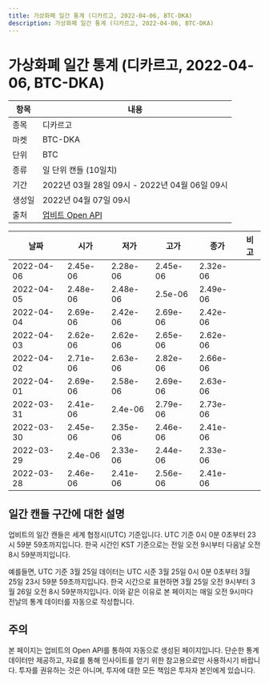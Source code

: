 ```yaml
---
title: 가상화폐 일간 통계 (디카르고, 2022-04-06, BTC-DKA)
description: 가상화폐 일간 통계 (디카르고, 2022-04-06, BTC-DKA)
---
```



가상화폐 일간 통계 (디카르고, 2022-04-06, BTC-DKA)
===

|항목|내용|
|--|--|
|종목|디카르고|
|마켓|BTC-DKA|
|단위|BTC|
|종류|일 단위 캔들 (10일치)|
|기간|2022년 03월 28일 09시 - 2022년 04월 06일 09시|
|생성일|2022년 04월 07일 09시|
|출처|[업비트 Open API](https://docs.upbit.com)|


|날짜|시가|저가|고가|종가|비고|
|--|--|--|--|--|--|
|2022-04-06|2.45e-06|2.28e-06|2.45e-06|2.32e-06|    |
|2022-04-05|2.48e-06|2.48e-06|2.5e-06|2.49e-06|    |
|2022-04-04|2.69e-06|2.42e-06|2.69e-06|2.42e-06|    |
|2022-04-03|2.62e-06|2.62e-06|2.65e-06|2.62e-06|    |
|2022-04-02|2.71e-06|2.63e-06|2.82e-06|2.66e-06|    |
|2022-04-01|2.69e-06|2.58e-06|2.69e-06|2.63e-06|    |
|2022-03-31|2.41e-06|2.4e-06|2.79e-06|2.73e-06|    |
|2022-03-30|2.45e-06|2.35e-06|2.46e-06|2.41e-06|    |
|2022-03-29|2.4e-06|2.33e-06|2.44e-06|2.33e-06|    |
|2022-03-28|2.46e-06|2.41e-06|2.56e-06|2.41e-06|    |


일간 캔들 구간에 대한 설명
---


업비트의 일간 캔들은 세계 협정시(UTC) 기준입니다. 
UTC 기준 0시 0분 0초부터 23시 59분 59초까지입니다. 
한국 시간인 KST 기준으로는 전일 오전 9시부터 다음날 오전 8시 59분까지입니다. 


예를들면, UTC 기준 3월 25일 데이터는 UTC 시준 3월 25일 0시 0분 0초부터 3월 25일 23시 59분 59초까지입니다. 
한국 시간으로 표현하면 3월 25일 오전 9시부터 3월 26일 오전 8시 59분까지입니다. 
이와 같은 이유로 본 페이지는 매일 오전 9시마다 전날의 통계 데이터를 자동으로 작성합니다. 


주의
---


본 페이지는 업비트의 Open API를 통하여 자동으로 생성된 페이지입니다. 
단순한 통계 데이터만 제공하고, 자료를 통해 인사이트를 얻기 위한 참고용으로만 사용하시기 바랍니다. 
투자를 권유하는 것은 아니며, 투자에 대한 모든 책임은 투자자 본인에게 있습니다. 
